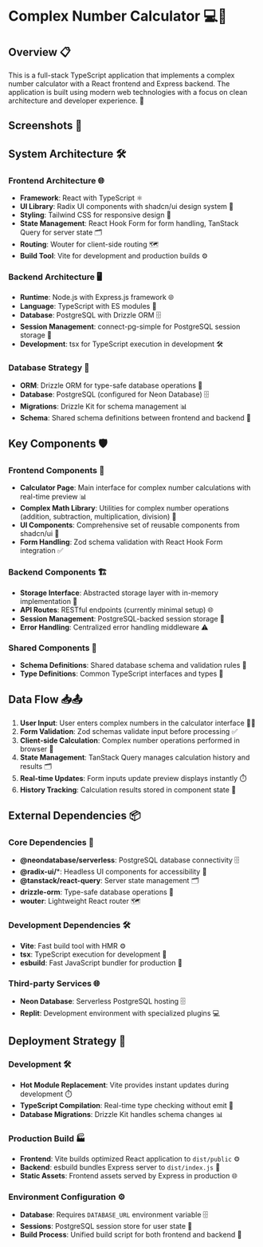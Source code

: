 # Complex Number Calculator 💻🔢

## Overview 📋

This is a full-stack TypeScript application that implements a complex number calculator with a React frontend and Express backend. The application is built using modern web technologies with a focus on clean architecture and developer experience. 🚀

## Screenshots 📸



## System Architecture 🛠️

### Frontend Architecture 🌐
- **Framework**: React with TypeScript ⚛️
- **UI Library**: Radix UI components with shadcn/ui design system 🎨
- **Styling**: Tailwind CSS for responsive design 💅
- **State Management**: React Hook Form for form handling, TanStack Query for server state 🗂️
- **Routing**: Wouter for client-side routing 🗺️
- **Build Tool**: Vite for development and production builds ⚙️

### Backend Architecture 🖥️
- **Runtime**: Node.js with Express.js framework 🌐
- **Language**: TypeScript with ES modules 📝
- **Database**: PostgreSQL with Drizzle ORM 🗄️
- **Session Management**: connect-pg-simple for PostgreSQL session storage 🔐
- **Development**: tsx for TypeScript execution in development 🛠️

### Database Strategy 💾
- **ORM**: Drizzle ORM for type-safe database operations 🔧
- **Database**: PostgreSQL (configured for Neon Database) 🗄️
- **Migrations**: Drizzle Kit for schema management 📊
- **Schema**: Shared schema definitions between frontend and backend 🔗

## Key Components 🛡️

### Frontend Components 🌟
- **Calculator Page**: Main interface for complex number calculations with real-time preview 📊
- **Complex Math Library**: Utilities for complex number operations (addition, subtraction, multiplication, division) 🧮
- **UI Components**: Comprehensive set of reusable components from shadcn/ui 🎨
- **Form Handling**: Zod schema validation with React Hook Form integration ✅

### Backend Components 🏗️
- **Storage Interface**: Abstracted storage layer with in-memory implementation 💾
- **API Routes**: RESTful endpoints (currently minimal setup) 🌐
- **Session Management**: PostgreSQL-backed session storage 🔐
- **Error Handling**: Centralized error handling middleware ⚠️

### Shared Components 🤝
- **Schema Definitions**: Shared database schema and validation rules 🔗
- **Type Definitions**: Common TypeScript interfaces and types 📝

## Data Flow 📥📤

1. **User Input**: User enters complex numbers in the calculator interface 👨‍💻
2. **Form Validation**: Zod schemas validate input before processing ✅
3. **Client-side Calculation**: Complex number operations performed in browser 🧮
4. **State Management**: TanStack Query manages calculation history and results 🗂️
5. **Real-time Updates**: Form inputs update preview displays instantly ⏱️
6. **History Tracking**: Calculation results stored in component state 📜

## External Dependencies 📦

### Core Dependencies 🧩
- **@neondatabase/serverless**: PostgreSQL database connectivity 🗄️
- **@radix-ui/***: Headless UI components for accessibility 🎨
- **@tanstack/react-query**: Server state management 🗂️
- **drizzle-orm**: Type-safe database operations 🔧
- **wouter**: Lightweight React router 🗺️

### Development Dependencies 🛠️
- **Vite**: Fast build tool with HMR ⚙️
- **tsx**: TypeScript execution for development 📝
- **esbuild**: Fast JavaScript bundler for production 🚀

### Third-party Services 🌐
- **Neon Database**: Serverless PostgreSQL hosting 🗄️
- **Replit**: Development environment with specialized plugins 💻

## Deployment Strategy 🚀

### Development 🛠️
- **Hot Module Replacement**: Vite provides instant updates during development ⏱️
- **TypeScript Compilation**: Real-time type checking without emit 📝
- **Database Migrations**: Drizzle Kit handles schema changes 📊
  
### Production Build 🏭
- **Frontend**: Vite builds optimized React application to `dist/public` ⚙️
- **Backend**: esbuild bundles Express server to `dist/index.js` 🚀
- **Static Assets**: Frontend assets served by Express in production 🌐

### Environment Configuration ⚙️
- **Database**: Requires `DATABASE_URL` environment variable 🗄️
- **Sessions**: PostgreSQL session store for user state 🔐
- **Build Process**: Unified build script for both frontend and backend 📜
